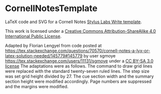 # CornellNotesTemplate
LaTeX code and SVG for a Cornell Notes [Stylus Labs Write template](https://github.com/styluslabs/templates).

This work is licensed under a [Creative Commons Attribution-ShareAlike 4.0 International Public License](https://creativecommons.org/licenses/by-sa/4.0/legalcode). 

Adapted by Florian Lengyel from code posted at https://tex.stackexchange.com/questions/70570/cornell-notes-a-lyx-or-latex-solution-needed/145779#145779 
by user sgmoye https://tex.stackexchange.com/users/11131/sgmoye under a [CC BY-SA 3.0 license](https://creativecommons.org/licenses/by-sa/3.0/legalcode)
The adaptations were as follows. The command to draw grid lines were replaced with the standard twenty-seven ruled lines. The step size was set grid height 
divided by 27. The cue section width and the summary section height were modified accordingly. Page numbers are suppressed and the margins were modified.
